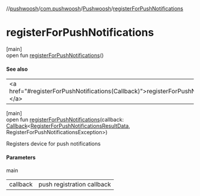 //[pushwoosh](../../../index.md)/[com.pushwoosh](../index.md)/[Pushwoosh](index.md)/[registerForPushNotifications](register-for-push-notifications.md)

# registerForPushNotifications

[main]\
open fun [registerForPushNotifications](register-for-push-notifications.md)()

#### See also

| |
|---|
| &lt;a href=&quot;#registerForPushNotifications(Callback)&quot;&gt;registerForPushNotifications(Callback)&lt;/a&gt; |

[main]\
open fun [registerForPushNotifications](register-for-push-notifications.md)(callback: [Callback](../../com.pushwoosh.function/-callback/index.md)&lt;[RegisterForPushNotificationsResultData](../-register-for-push-notifications-result-data/index.md), RegisterForPushNotificationsException&gt;)

Registers device for push notifications

#### Parameters

main

| | |
|---|---|
| callback | push registration callback |
